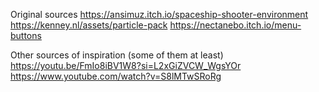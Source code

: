 Original sources
https://ansimuz.itch.io/spaceship-shooter-environment
https://kenney.nl/assets/particle-pack
https://nectanebo.itch.io/menu-buttons

Other sources of inspiration (some of them at least)
https://youtu.be/FmIo8iBV1W8?si=L2xGiZVCW_WgsYOr
https://www.youtube.com/watch?v=S8lMTwSRoRg
